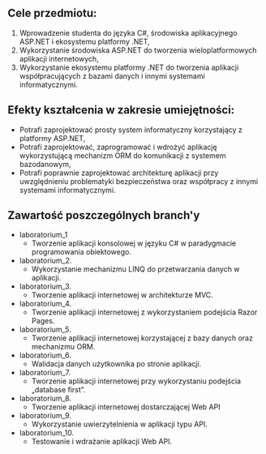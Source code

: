 ## Cele przedmiotu:
 1. Wprowadzenie studenta do języka C#, środowiska aplikacyjnego ASP.NET i ekosystemu platformy .NET,
 2. Wykorzystanie środowiska ASP.NET do tworzenia wieloplatformowych aplikacji internetowych,
 3. Wykorzystanie ekosystemu platformy .NET do tworzenia aplikacji współpracujących z bazami danych i innymi systemami informatycznymi.

## Efekty kształcenia w zakresie umiejętności:
- Potrafi zaprojektować prosty system informatyczny korzystający z platformy ASP.NET,
- Potrafi zaprojektować, zaprogramować i wdrożyć aplikację wykorzystującą mechanizm ORM do komunikacji z systemem bazodanowym,
- Potrafi poprawnie zaprojektować architekturę aplikacji przy uwzględnieniu problematyki bezpieczeństwa oraz współpracy z innymi systemami informatycznymi.

## Zawartość poszczególnych branch'y
- laboratorium_1 
  - Tworzenie aplikacji konsolowej w języku C# w paradygmacie programowania obiektowego.
- laboratorium_2. 
  - Wykorzystanie mechanizmu LINQ do przetwarzania danych w aplikacji.
- laboratorium_3. 
  - Tworzenie aplikacji internetowej w architekturze MVC.
- laboratorium_4. 
  - Tworzenie aplikacji internetowej z wykorzystaniem podejścia Razor Pages.
- laboratorium_5. 
  - Tworzenie aplikacji internetowej korzystającej z bazy danych oraz mechanizmu ORM.
- laboratorium_6. 
  - Walidacja danych użytkownika po stronie aplikacji.
- laboratorium_7. 
  - Tworzenie aplikacji internetowej przy wykorzystaniu podejścia „database first”.
- laboratorium_8. 
  - Tworzenie aplikacji internetowej dostarczającej Web API
- laboratorium_9. 
  - Wykorzystanie uwierzytelnienia w aplikacji typu API.
- laboratorium_10. 
  - Testowanie i wdrażanie aplikacji Web API.
